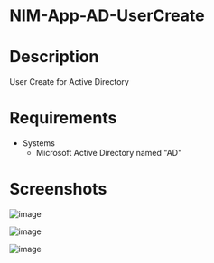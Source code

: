 # NIM-App-AD-UserCreate

# Description
User Create for Active Directory

# Requirements
- Systems
    - Microsoft Active Directory named "AD"
    
# Screenshots
![image](https://user-images.githubusercontent.com/24281600/233203021-fdae6ad4-c349-407b-b80d-3ff52c5f8b19.png)


![image](https://user-images.githubusercontent.com/24281600/233203032-323cbbb6-5114-48f3-8e40-bf8f4c5b9d6b.png)

![image](https://user-images.githubusercontent.com/24281600/233203048-611c38a7-fc3f-4c1b-904b-fcf629e5fb24.png)


